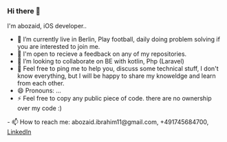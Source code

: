 ### Hi there 👋



I'm abozaid, iOS developer..


- 🔭  I’m currently live in Berlin, Play football, daily doing problem solving if you are interested to join me.
- 🌱  I'm open to recieve a feedback on any of my repositories.
- 👯  I’m looking to collaborate on BE with kotlin, Php (Laravel)
- 💬  Feel free to ping me to help you, discuss some technical stuff, I don't know everything,
but I will be happy to share my knoweldge and learn from each other.
- 😄  Pronouns: ...
- ⚡  Feel free to copy any public piece of code. there are no ownership over my code :)
<p>- 📫 How to reach me: abozaid.ibrahim11@gmail.com, +491745684700, <a href="https://www.linkedin.com/in/abozaid-ibrahim/">LinkedIn<a><p>



